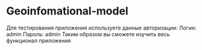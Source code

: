 # Geoinfomational-model
Для тестирования приложения используете данные авторизации:
Логин: admin
Пароль: admin
Таким образом вы сможете изучить весь функционал приложения
